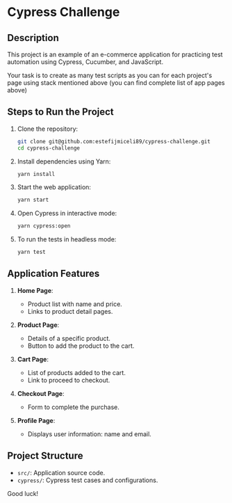 # Cypress Challenge

## Description  
This project is an example of an e-commerce application for practicing test automation using Cypress, Cucumber, and JavaScript.

Your task is to create as many test scripts as you can for each project's page using stack mentioned above (you can find complete list of app pages above)

## Steps to Run the Project  

1. Clone the repository:  
   ```bash
   git clone git@github.com:estefijmiceli89/cypress-challenge.git
   cd cypress-challenge
   ```

2. Install dependencies using Yarn:  
   ```bash
   yarn install
   ```

3. Start the web application:  
   ```bash
   yarn start
   ```

4. Open Cypress in interactive mode:  
   ```bash
   yarn cypress:open
   ```

5. To run the tests in headless mode:  
   ```bash
   yarn test
   ```

## Application Features  

1. **Home Page**:  
   - Product list with name and price.  
   - Links to product detail pages.  

2. **Product Page**:  
   - Details of a specific product.  
   - Button to add the product to the cart.  

3. **Cart Page**:  
   - List of products added to the cart.  
   - Link to proceed to checkout.  

4. **Checkout Page**:  
   - Form to complete the purchase.  

5. **Profile Page**:  
   - Displays user information: name and email.  

## Project Structure  

- `src/`: Application source code.  
- `cypress/`: Cypress test cases and configurations.  

Good luck!